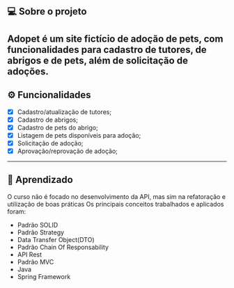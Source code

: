 ## 💻 Sobre o projeto

Adopet é um site fictício de adoção de pets, com funcionalidades para cadastro de tutores, de abrigos e de pets, além de solicitação de adoções.
---

## ⚙️ Funcionalidades

- [x] Cadastro/atualização de tutores;
- [x] Cadastro de abrigos;
- [x] Cadastro de pets do abrigo;
- [x] Listagem de pets disponíveis para adoção;
- [x] Solicitação de adoção;
- [x] Aprovação/reprovação de adoção;

---

## 📖 Aprendizado
O curso não é focado no desenvolvimento da API, mas sim na refatoração e utilização de boas práticas
Os principais conceitos trabalhados e aplicados foram:
- Padrão SOLID
- Padrão Strategy
- Data Transfer Object(DTO)
- Padrão Chain Of Responsability
- API Rest
- Padrão MVC
- Java
- Spring Framework

